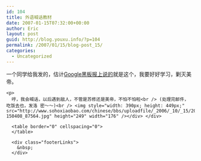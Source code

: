 ```yaml
---
id: 104
title: 外语喊话教材
date: 2007-01-15T07:32:00+00:00
author: Eric
layout: post
guid: http://blog.youxu.info/?p=104
permalink: /2007/01/15/blog-post_15/
categories:
  - Uncategorized
---
```

<div id="msgcns!7EF47C49DD73DAD9!2667">
  <div>
    一个同学给我发的，估计<a href="http://googlechinablog.com/2006/10/google_116191874231562616.html">Google黑板报上说的</a>就是这个，我要好好学习，剿灭美帝。</p> 
    
    <p>
      哼，我会喊话，以后遇到敌人，不管是苏修还是美帝，不怕不怕啦<br /> (处理完邮件， 吃饭去也，发洛 密～～)<br /> <img style="width: 390px; height: 449px;" src="http://www.sohoxiaobao.com/chinese/bbs/uploadfile/_2006/_10/_15/20061015-150408_87564.jpg" height="249" width="176" /></div> </div> 
      
      <table border="0" cellspacing="0">
      </table>
      
      <div class="footerLinks">
        &nbsp;
      </div>